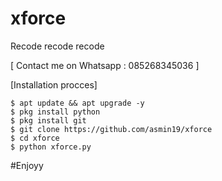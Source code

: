 # xforce
Recode recode recode


[ Contact me on Whatsapp : 085268345036 ]

[Installation procces]

```
$ apt update && apt upgrade -y
$ pkg install python
$ pkg install git
$ git clone https://github.com/asmin19/xforce
$ cd xforce
$ python xforce.py
```

#Enjoyy
